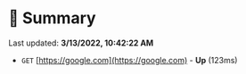# 📖 Summary
Last updated: **3/13/2022, 10:42:22 AM**

- `GET` [https://google.com](https://google.com) - **Up** (123ms)
